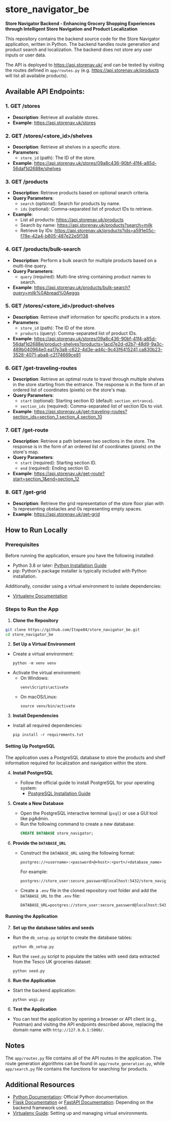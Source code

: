 # store_navigator_be

**Store Navigator Backend - Enhancing Grocery Shopping Experiences through Intelligent Store Navigation and Product Localization**

This repository contains the backend source code for the Store Navigator application, written in Python. The backend handles route generation and product search and localization. The backend does not store any user inputs or user data.

The API is deployed to https://api.storenav.uk/ and can be tested by visiting the routes defined in `app/routes.py` (e.g. https://api.storenav.uk/products will list all available products).

## Available API Endpoints:

### 1. **GET /stores**
- **Description**: Retrieve all available stores.
- **Example**: https://api.storenav.uk/stores

### 2. **GET /stores/<store_id>/shelves**
- **Description**: Retrieve all shelves in a specific store.
- **Parameters**:
  - `store_id` (path): The ID of the store.
- **Example**: https://api.storenav.uk/stores/09a8c436-90bf-41f4-a85d-56daf1d2688e/shelves

### 3. **GET /products**
- **Description**: Retrieve products based on optional search criteria.
- **Query Parameters**:
  - `search` (optional): Search for products by name.
  - `ids` (optional): Comma-separated list of product IDs to retrieve.
- **Example**:
  - List all products: https://api.storenav.uk/products
  - Search by name: https://api.storenav.uk/products?search=milk
  - Retrieve by IDs: https://api.storenav.uk/products?ids=a591e05c-f78e-42a4-b805-487e22e5f138

### 4. **GET /products/bulk-search**
- **Description**: Perform a bulk search for multiple products based on a multi-line query.
- **Query Parameters**:
  - `query` (required): Multi-line string containing product names to search.
- **Example**: https://api.storenav.uk/products/bulk-search?query=milk%0Abread%0Aeggs

### 5. **GET /stores/<store_id>/product-shelves**
- **Description**: Retrieve shelf information for specific products in a store.
- **Parameters**:
  - `store_id` (path): The ID of the store.
  - `products` (query): Comma-separated list of product IDs.
- **Example**: https://api.storenav.uk/stores/09a8c436-90bf-41f4-a85d-56daf1d2688e/product-shelves?products=1acd7e2d-d2b7-48d9-9a3c-489b040964e0,ea17e3a8-c622-4d3e-ad4c-9c43f6415241,ca830b23-3528-4071-aba8-c2174669ce81


### 6. **GET /get-traveling-routes**
- **Description**: Retrieve an optimal route to travel through multiple shelves in the store starting from the entrance. The response is in the form of an ordered list of coordinates (pixels) on the store's map.
- **Query Parameters**:
  - `start` (optional): Starting section ID (default: `section_entrance`).
  - `section_ids` (required): Comma-separated list of section IDs to visit.
- **Example**: https://api.storenav.uk/get-traveling-routes?section_ids=section_1,section_4,section_10

### 7. **GET /get-route**
- **Description**: Retrieve a path between two sections in the store. The response is in the form of an ordered list of coordinates (pixels) on the store's map.
- **Query Parameters**:
  - `start` (required): Starting section ID.
  - `end` (required): Ending section ID.
- **Example**: https://api.storenav.uk/get-route?start=section_1&end=section_12

### 8. **GET /get-grid**
- **Description**: Retrieve the grid representation of the store floor plan with 1s representing obstacles and 0s representing empty spaces.
- **Example**: https://api.storenav.uk/get-grid




## How to Run Locally

### Prerequisites

Before running the application, ensure you have the following installed:
- Python 3.8 or later: [Python Installation Guide](https://www.python.org/downloads/)
- pip: Python's package installer is typically included with Python installation.

Additionally, consider using a virtual environment to isolate dependencies:
- [Virtualenv Documentation](https://virtualenv.pypa.io/en/latest/)

### Steps to Run the App

1. **Clone the Repository**

```bash
git clone https://github.com/Itope84/store_navigator_be.git
cd store_navigator_be
```

2. **Set Up a Virtual Environment**
- Create a virtual environment:
  ```
  python -m venv venv
  ```
- Activate the virtual environment:
  - On Windows:
    ```
    venv\Scripts\activate
    ```
  - On macOS/Linux:
    ```
    source venv/bin/activate
    ```

3. **Install Dependencies**
- Install all required dependencies:
  ```
  pip install -r requirements.txt
  ```

#### Setting Up PostgreSQL

The application uses a PostgreSQL database to store the products and shelf information required for localization and navigation within the store.

4. **Install PostgreSQL**
   - Follow the official guide to install PostgreSQL for your operating system:
     - [PostgreSQL Installation Guide](https://www.postgresql.org/download/)

5. **Create a New Database**
   - Open the PostgreSQL interactive terminal (`psql`) or use a GUI tool like pgAdmin.
   - Run the following command to create a new database:
     ```sql
     CREATE DATABASE store_navigator;
     ```

6. **Provide the `DATABASE_URL`**
   - Construct the `DATABASE_URL` using the following format:
     ```
     postgres://<username>:<password>@<host>:<port>/<database_name>
     ```
     For example:
     ```
     postgres://store_user:secure_password@localhost:5432/store_navigator
     ```

   - Create a `.env` file in the cloned repository root folder and add the `DATABASE_URL` to the `.env` file:
     ```
     DATABASE_URL=postgres://store_user:secure_password@localhost:5432/store_navigator
     ```

#### Running the Application

7. **Set up the database tables and seeds**

- Run the `db_setup.py` script to create the database tables:
    ```
    python db_setup.py
    ```

- Run the `seed.py` script to populate the tables with seed data extracted from the Tesco UK groceries dataset:
    ```
    python seed.py
    ```


8. **Run the Application**
- Start the backend application:
  ```
  python wsgi.py
  ```

6. **Test the Application**
- You can test the application by opening a browser or API client (e.g., Postman) and visiting the API endpoints described above, replacing the domain name with `http://127.0.0.1:5000/`.

## Notes

The `app/routes.py` file contains all of the API routes in the application. The route generation algorithms can be found in `app/route_generation.py`, while `app/search.py` file contains the functions for searching for products.

## Additional Resources

- [Python Documentation](https://docs.python.org/3/): Official Python documentation.
- [Flask Documentation](https://flask.palletsprojects.com/) or [FastAPI Documentation](https://fastapi.tiangolo.com/): Depending on the backend framework used.
- [Virtualenv Guide](https://virtualenv.pypa.io/en/latest/): Setting up and managing virtual environments.


